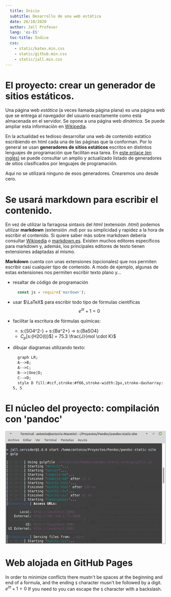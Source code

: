 ```yaml
---
  title: Inicio
  subtitle: Desarrollo de una web estática
  date: 26/10/2020
  author: Jall Profesor
  lang: 'es-ES'
  toc-title: Índice
  css:
    - static/katex.min.css
    - static/github.min.css
    - static/jall.min.css
---
```

# El proyecto: crear un generador de sitios estáticos.

Una página web *estática* (a veces llamada página plana) es una página web que se entrega al navegador del usuario exactamente como está almacenada en el servidor. Se opone a una página web *dinámica*. Se puede ampliar  esta información en [Wikipedia](https://es.wikipedia.org/wiki/P%C3%A1gina_web_est%C3%A1tica).

En la actualidad es tedioso desarrollar una web de contenido estático escribiendo en html cada una de las páginas que la conforman. Por lo general se usan **generadores de sitios estáticos** escritos en distintos lenguajes de programación que facilitan esa tarea.  En [este enlace (en inglés)](https://iwantmyname.com/blog/the-updated-big-list-of-static-website-generators-for-your-site-blog-or-wiki)
se puede consultar un amplio y actualizado listado de generadores de sitios clasificados por lenguajes de programación.

Aquí no se utilizará ninguno de esos generadores. Crearemos uno desde cero.


# Se usará markdown para escribir el contenido.

En vez de utilizar la farragosa sintaxis del *html* (extensión *.html*) podemos utilizar **markdown** (extensión *.md*) por su simplicidad y rapidez a la hora de escribir el contenido. Si quiere saber más sobre markdown debería consultar [Wikipedia](https://es.wikipedia.org/wiki/Markdown) o [markdown.es](https://markdown.es/). Existen muchos editores específicos para markdown y, además, los principales editores de texto tienen extensiones adaptadas al mismo.

**Markdown** cuenta con unas extensiones (opcionales) que nos permiten escribir casi cualquier tipo de contenido. A modo de ejemplo, algunas de estas extensiones nos permiten escribir texto plano y...

- resaltar de código de programación
  ```javascript
    const js = require('mardown');
  ```
- usar $\LaTeX$ para escribir todo tipo de fórmulas científicas
  $$e^{iπ} + 1 = 0$$
- facilitar la escritura de fórmulas químicas:
    - s:{SO4^2-} + s:{Ba^2+} $\rightarrow$ s:{BaSO4}
    - $C_p[$s:{H2O(l)}$] = 75.3 \frac{J}{mol \cdot K}$
- dibujar diagramas utilizando texto:

  ```mermaid
    graph LR;
    A-->B;
    A-->C;
    B-->|One|D;
    C-->D;
    style D fill:#ccf,stroke:#f66,stroke-width:2px,stroke-dasharray: 5, 5
  ```

# El núcleo del proyecto: compilación con 'pandoc'
![Servidor de desarrollo en acción](images/pandoc-servidor.png)

# Web alojada en GitHub Pages

In order to minimize conflicts there mustn't be spaces at the beginning and end of a formula, and the ending `$` character musn't be followed by a digit. $e^{iπ} + 1 = 0$ If you need to you can escape the `$` character with a backslash.
